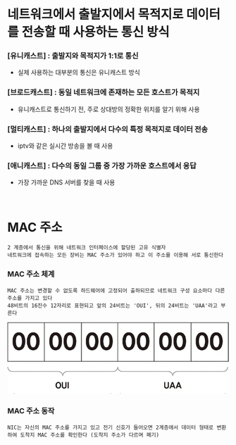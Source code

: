 # 네트워크에서 출발지에서 목적지로 데이터를 전송할 때 사용하는 통신 방식

### [유니캐스트] : 출발지와 목적지가 1:1로 통신
- 실제 사용하는 대부분의 통신은 유니캐스트 방식

### [브로드캐스트] : 동일 네트워크에 존재하는 모든 호스트가 목적지
- 유니캐스트로 통신하기 전, 주로 상대방의 정확한 위치를 알기 위해 사용

### [멀티캐스트] : 하나의 출발지에서 다수의 특정 목적지로 데이터 전송
- iptv와 같은 실시간 방송을 볼 때 사용


### [애니캐스트] : 다수의 동일 그룹 중 가장 가까운 호스트에서 응답
- 가장 가까운 DNS 서버를 찾을 때 사용

<br>

# MAC 주소
``` text
2 계층에서 통신을 위해 네트워크 인터페이스에 할당된 고유 식별자
네트워크에 접속하는 모든 장비는 MAC 주소가 있어야 하고 이 주소를 이용해 서로 통신한다
```

### MAC 주소 체계
``` text
MAC 주소는 변경할 수 없도록 하드웨어에 고정되어 출하되므로 네트워크 구성 요소마다 다른 주소를 가지고 있다
48비트의 16진수 12자리로 표현되고 앞의 24비트는 'OUI', 뒤의 24비트는 'UAA'라고 부른다
```
<img src="image/MAC.png" />

### MAC 주소 동작
``` text
NIC는 자신의 MAC 주소를 가지고 있고 전기 신호가 들어오면 2계층에서 데이터 형태로 변환하여 도착지 MAC 주소를 확인한다 (도착지 주소가 다르며 폐기)
```
























